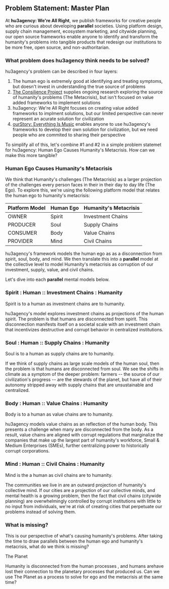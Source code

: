 ## Problem Statement: Master Plan

At **hu3agency: We're All Right**, we publish frameworks for creative people who are curious about developing **parallel** societies. Using platform design, supply chain management, ecosystem marketing, and citywide planning, our open source frameworks enable anyone to identify and transform the humanity's problems into tangible products that redesign our institutions to be more free, open source, and non-authoritarian.

### What problem does hu3agency think needs to be solved?

hu3agency's problem can be described in four layers:
1. The human ego is extremely good at identifying and treating symptoms, but doesn't invest in understanding the true source of problems
2. [The Consilience Project](https://consilienceproject.org/about-the-project/) supplies ongoing research exploring the source of humanity's problems (The Metacrisis), but isn't focused on value added frameworks to implement solutions
3. hu3agency: We're All Right focuses on creating value added frameworks to implment solutions, but our limited perspective can never represent an acurate solution for civilization
4. [ourStory: Everything Is Music](https://github.com/ourStoryNetwork) enables anyone to use hu3agency's frameworks to develop their own solution for civilization, but we need people who are commited to sharing their perspective

To simplify all of this, let's combine #1 and #2 in a simple problem statemet for hu3agency: Human Ego Causes Humanity's Metacrisis. How can we make this more tangible?

### Human Ego Causes Humanity's Metacrisis

We think that Humanity's challenges (The Metacrisis) as a larger projection of the challenges every person faces in their in their day to day life (The Ego). To explore this, we're using the following platform model that relates the human ego to humanity's metacrisis:

Platform Model | Human Ego | Humanity's Metacrisis  
--- | --- | :--- 
OWNER      | Spirit | Investment Chains 
PRODUCER   | Soul   | Supply Chains 
CONSUMER   | Body   | Value Chains 
PROVIDER   | Mind   | Civil Chains 

hu3agency's framework models the human ego as as a disconnection from spirit, soul, body, and mind. We then translate this into a **parallel** model at the collective level to model Humanity's metacrisis as corruption of our investment, supply, value, and civil chains.

Let's dive into each **parallel** mental models below.

### Spirit : Human :: Investment Chains : Humanity
Spirit is to a human as investment chains are to humanity. 

hu3agency's model explores investment chains as projections of the human spirit. The problem is that humans are disconnected from spirit. This disconnection manifests itself on a societal scale with an investment chain that incentivizes destructive and corrupt behavior in centralized institutions.

### Soul : Human :: Supply Chains : Humanity
Soul is to a human as supply chains are to humanity.

If we think of supply chains as large scale models of the human soul, then the problem is that humans are disconnected from soul. We see the shifts in climate as a symptom of the deeper problem: farmers -- the source of our civilization's progress -- are the stewards of the planet, but have all of their autonomy stripped away with supply chains that are unsustainable and centralized.

### Body : Human :: Value Chains : Humanity
Body is to a human as value chains are to humanity.

hu3agency models value chains as an reflection of the human body. This presents a challenge when many are disconnected from the body. As a result, value chains are aligned with corrupt regulations that marginalize the companies that make up the largest part of humanity's workforce, Small & Medium Enterprises (SMEs), further centralizing power to historically corrupt corporations. 

### Mind : Human :: Civil Chains : Humanity
Mind is the a human as civil chains are to humanity.

The communities we live in are an outward projection of humanity's collective mind. If our cities are a projection of our collective minds, and mental health is a growing problem, then the fact that civil chains (citywide planning) are overwhelmingly controlled by corrupt institutions with little to no input from individuals, we're at risk of creating cities that perpetuate our problems instead of solving them.

### What is missing?

This is our perspective of what's causing humanity's problems. After taking the time to draw parallels between the human ego and humanity's metacrisis, what do we think is missing?

The Planet

Humanity is disconnected from the human processes , and humans arehave lost their connection to the planetary processes that produced us. Can we use The Planet as a process to solve for ego and the metacrisis at the same time?
